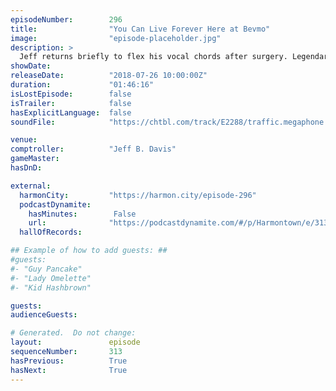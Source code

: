 ```yaml
---
episodeNumber:        296
title:                "You Can Live Forever Here at Bevmo"
image:                "episode-placeholder.jpg"
description: >
  Jeff returns briefly to flex his vocal chords after surgery. Legendary SNL alum Laraine Newman shares Groundlings and Coneheads behind the scenes stories. Steve Levy explains a new dating app. Featuring Dan Harmon, Rob Schrab, Spencer Crittenden, Jeff Bryan Davis and Laraine Newman.
showDate:             
releaseDate:          "2018-07-26 10:00:00Z"
duration:             "01:46:16"
isLostEpisode:        false
isTrailer:            false
hasExplicitLanguage:  false
soundFile:            "https://chtbl.com/track/E2288/traffic.megaphone.fm/STA7505077183.mp3?updated=1596849971"

venue:                
comptroller:          "Jeff B. Davis"
gameMaster:           
hasDnD:               

external:
  harmonCity:         "https://harmon.city/episode-296"
  podcastDynamite:
    hasMinutes:        False
    url:              "https://podcastdynamite.com/#/p/Harmontown/e/313/296"
  hallOfRecords:      

## Example of how to add guests: ##
#guests:
#- "Guy Pancake"
#- "Lady Omelette"
#- "Kid Hashbrown"

guests:
audienceGuests:

# Generated.  Do not change:
layout:               episode
sequenceNumber:       313
hasPrevious:          True
hasNext:              True
---
```


<!-- The episode description will be rendered here -->
<!-- Add your content below here -->

